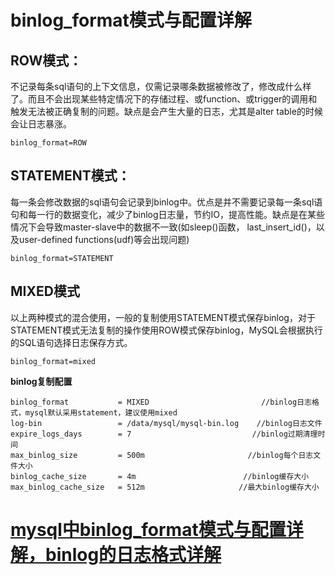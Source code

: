 #  binlog_format模式与配置详解


## ROW模式：
不记录每条sql语句的上下文信息，仅需记录哪条数据被修改了，修改成什么样了。而且不会出现某些特定情况下的存储过程、或function、或trigger的调用和触发无法被正确复制的问题。缺点是会产生大量的日志，尤其是alter table的时候会让日志暴涨。
```
binlog_format=ROW
```



## STATEMENT模式：
每一条会修改数据的sql语句会记录到binlog中。优点是并不需要记录每一条sql语句和每一行的数据变化，减少了binlog日志量，节约IO，提高性能。缺点是在某些情况下会导致master-slave中的数据不一致(如sleep()函数， last_insert_id()，以及user-defined functions(udf)等会出现问题)
```
binlog_format=STATEMENT
```



## MIXED模式
以上两种模式的混合使用，一般的复制使用STATEMENT模式保存binlog，对于STATEMENT模式无法复制的操作使用ROW模式保存binlog，MySQL会根据执行的SQL语句选择日志保存方式。
```
binlog_format=mixed
```


**binlog复制配置**

```
binlog_format           = MIXED                         //binlog日志格式，mysql默认采用statement，建议使用mixed
log-bin                 = /data/mysql/mysql-bin.log    //binlog日志文件
expire_logs_days        = 7                           //binlog过期清理时间
max_binlog_size         = 500m                       //binlog每个日志文件大小
binlog_cache_size       = 4m                        //binlog缓存大小
max_binlog_cache_size   = 512m                     //最大binlog缓存大小
```



















# [mysql中binlog_format模式与配置详解，binlog的日志格式详解](https://www.cnblogs.com/duanxz/p/6650401.html)